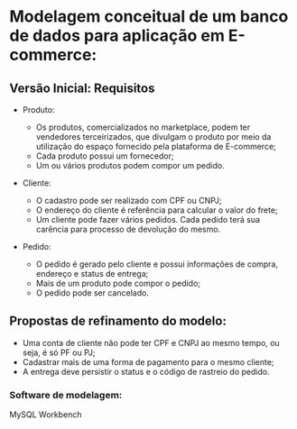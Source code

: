 # Modelagem conceitual de um banco de dados para aplicação em E-commerce:



## Versão Inicial: Requisitos

- Produto:
  - Os produtos, comercializados no marketplace, podem ter vendedores terceirizados, que divulgam o produto por meio da utilização do espaço fornecido pela plataforma de E-commerce;
  - Cada produto possui um fornecedor;
  - Um ou vários produtos podem compor um pedido.

- Cliente:
  - O cadastro pode ser realizado com CPF ou CNPJ;
  - O endereço do cliente é referência para calcular o valor do frete;
  - Um cliente pode fazer vários pedidos. Cada pedido terá sua carência para processo de devolução do mesmo.
- Pedido:
  - O pedido é gerado pelo cliente e possui informações de compra, endereço e status de entrega;
  - Mais de um produto pode compor o pedido;
  - O pedido pode ser cancelado.

## Propostas de refinamento do modelo:

- Uma conta de cliente não pode ter CPF e CNPJ ao mesmo tempo, ou seja, é só PF ou PJ;
- Cadastrar mais de uma forma de pagamento para o mesmo cliente;
- A entrega deve persistir o status e o código de rastreio do pedido.

### Software de modelagem:

MySQL Workbench